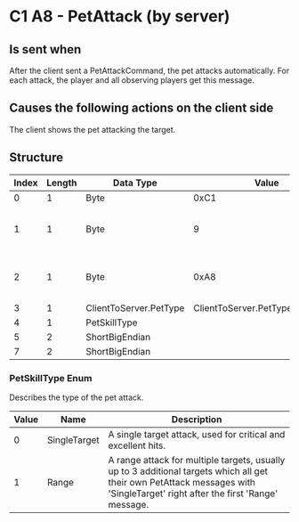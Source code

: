 # C1 A8 - PetAttack (by server)

## Is sent when

After the client sent a PetAttackCommand, the pet attacks automatically. For each attack, the player and all observing players get this message.

## Causes the following actions on the client side

The client shows the pet attacking the target.

## Structure

| Index | Length | Data Type | Value | Description |
|-------|--------|-----------|-------|-------------|
| 0 | 1 |   Byte   | 0xC1  | [Packet type](PacketTypes.md) |
| 1 | 1 |    Byte   |   9   | Packet header - length of the packet |
| 2 | 1 |    Byte   | 0xA8  | Packet header - packet type identifier |
| 3 | 1 | ClientToServer.PetType | ClientToServer.PetType.DarkRaven | Pet |
| 4 | 1 | PetSkillType |  | SkillType |
| 5 | 2 | ShortBigEndian |  | OwnerId |
| 7 | 2 | ShortBigEndian |  | TargetId |

### PetSkillType Enum

Describes the type of the pet attack.

| Value | Name | Description |
|-------|------|-------------|
| 0 | SingleTarget | A single target attack, used for critical and excellent hits. |
| 1 | Range | A range attack for multiple targets, usually up to 3 additional targets which all get their own PetAttack messages with 'SingleTarget' right after the first 'Range' message. |
